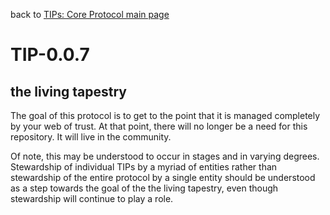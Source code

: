 back to [TIPs: Core Protocol main page](https://github.com/wds4/tapestry-protocol/blob/main/tips/core-protocol/README.md)

TIP-0.0.7
=====

the living tapestry
-----

The goal of this protocol is to get to the point that it is managed completely by your web of trust. At that point, there will no longer be a need for this repository. It will live in the community.

Of note, this may be understood to occur in stages and in varying degrees. Stewardship of individual TIPs by a myriad of entities rather than stewardship of the entire protocol by a single entity should be understood as a step towards the goal of the the living tapestry, even though stewardship will continue to play a role.
